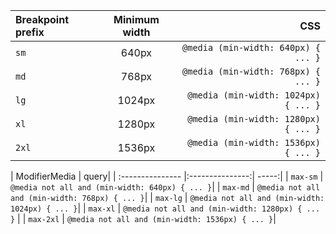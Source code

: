 | Breakpoint prefix | Minimum width | CSS |
| :--------------- |:---------------:| -----:|
| `sm` | 640px | `@media (min-width: 640px) { ... }` | 
| `md` | 768px | `@media (min-width: 768px) { ... }` | 
| `lg` | 1024px | `@media (min-width: 1024px) { ... }` | 
| `xl` | 1280px | `@media (min-width: 1280px) { ... }` | 
| `2xl` | 1536px | `@media (min-width: 1536px) { ... }` | 

| ModifierMedia | query|
| :--------------- |:---------------:| -----:|
| `max-sm` | `@media not all and (min-width: 640px) { ... }`|
| `max-md` | `@media not all and (min-width: 768px) { ... }`|
| `max-lg` | `@media not all and (min-width: 1024px) { ... }`|
| `max-xl` | `@media not all and (min-width: 1280px) { ... }` | 
| `max-2xl` | `@media not all and (min-width: 1536px) { ... }`|
